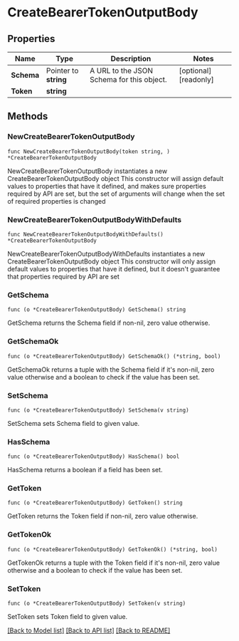# CreateBearerTokenOutputBody

## Properties

Name | Type | Description | Notes
------------ | ------------- | ------------- | -------------
**Schema** | Pointer to **string** | A URL to the JSON Schema for this object. | [optional] [readonly] 
**Token** | **string** |  | 

## Methods

### NewCreateBearerTokenOutputBody

`func NewCreateBearerTokenOutputBody(token string, ) *CreateBearerTokenOutputBody`

NewCreateBearerTokenOutputBody instantiates a new CreateBearerTokenOutputBody object
This constructor will assign default values to properties that have it defined,
and makes sure properties required by API are set, but the set of arguments
will change when the set of required properties is changed

### NewCreateBearerTokenOutputBodyWithDefaults

`func NewCreateBearerTokenOutputBodyWithDefaults() *CreateBearerTokenOutputBody`

NewCreateBearerTokenOutputBodyWithDefaults instantiates a new CreateBearerTokenOutputBody object
This constructor will only assign default values to properties that have it defined,
but it doesn't guarantee that properties required by API are set

### GetSchema

`func (o *CreateBearerTokenOutputBody) GetSchema() string`

GetSchema returns the Schema field if non-nil, zero value otherwise.

### GetSchemaOk

`func (o *CreateBearerTokenOutputBody) GetSchemaOk() (*string, bool)`

GetSchemaOk returns a tuple with the Schema field if it's non-nil, zero value otherwise
and a boolean to check if the value has been set.

### SetSchema

`func (o *CreateBearerTokenOutputBody) SetSchema(v string)`

SetSchema sets Schema field to given value.

### HasSchema

`func (o *CreateBearerTokenOutputBody) HasSchema() bool`

HasSchema returns a boolean if a field has been set.

### GetToken

`func (o *CreateBearerTokenOutputBody) GetToken() string`

GetToken returns the Token field if non-nil, zero value otherwise.

### GetTokenOk

`func (o *CreateBearerTokenOutputBody) GetTokenOk() (*string, bool)`

GetTokenOk returns a tuple with the Token field if it's non-nil, zero value otherwise
and a boolean to check if the value has been set.

### SetToken

`func (o *CreateBearerTokenOutputBody) SetToken(v string)`

SetToken sets Token field to given value.



[[Back to Model list]](../README.md#documentation-for-models) [[Back to API list]](../README.md#documentation-for-api-endpoints) [[Back to README]](../README.md)


